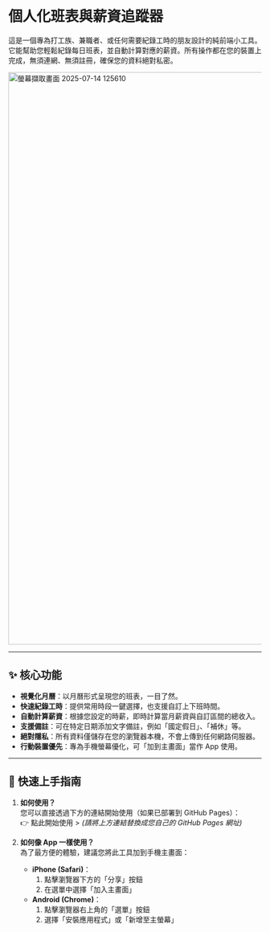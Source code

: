 # 個人化班表與薪資追蹤器

這是一個專為打工族、兼職者、或任何需要紀錄工時的朋友設計的純前端小工具。它能幫助您輕鬆紀錄每日班表，並自動計算對應的薪資。所有操作都在您的裝置上完成，無須連網、無須註冊，確保您的資料絕對私密。

<img width="906" height="1140" alt="螢幕擷取畫面 2025-07-14 125610" src="https://github.com/user-attachments/assets/55b96fd2-fd65-4440-81c1-25f968ac99fb" />


---

## ✨ 核心功能

- **視覺化月曆**：以月曆形式呈現您的班表，一目了然。  
- **快速紀錄工時**：提供常用時段一鍵選擇，也支援自訂上下班時間。  
- **自動計算薪資**：根據您設定的時薪，即時計算當月薪資與自訂區間的總收入。  
- **支援備註**：可在特定日期添加文字備註，例如「國定假日」、「補休」等。  
- **絕對隱私**：所有資料僅儲存在您的瀏覽器本機，不會上傳到任何網路伺服器。  
- **行動裝置優先**：專為手機螢幕優化，可「加到主畫面」當作 App 使用。  

---

## 🚀 快速上手指南

1. **如何使用？**  
   您可以直接透過下方的連結開始使用（如果已部署到 GitHub Pages）：  
   👉 點此開始使用 > *(請將上方連結替換成您自己的 GitHub Pages 網址)*

2. **如何像 App 一樣使用？**  
   為了最方便的體驗，建議您將此工具加到手機主畫面：  
   - **iPhone (Safari)**：  
     1. 點擊瀏覽器下方的「分享」按鈕  
     2. 在選單中選擇「加入主畫面」  
   - **Android (Chrome)**：  
     1. 點擊瀏覽器右上角的「選單」按鈕  
     2. 選擇「安裝應用程式」或「新增至主螢幕」  
